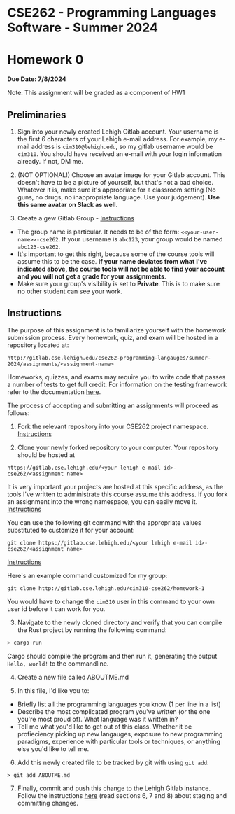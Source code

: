 # CSE262 - Programming Languages Software - Summer 2024

# Homework 0

**Due Date: 7/8/2024**

Note: This assignment will be graded as a component of HW1

## Preliminaries

1. Sign into your newly created Lehigh Gitlab account. Your username is the first 6 characters of your Lehigh e-mail address. For example, my e-mail address is `cim310@lehigh.edu`, so my gitlab username would be `cim310`. You should have received an e-mail with your login information already. If not, DM me.

2. (NOT OPTIONAL!) Choose an avatar image for your Gitlab account. This doesn't have to be a picture of yourself, but that's not a bad choice. Whatever it is, make sure it's appropriate for a classroom setting (No guns, no drugs, no inappropriate language. Use your judgement). **Use this same avatar on Slack as well**.

3. Create a gew Gitlab Group - [Instructions](https://docs.gitlab.com/ee/user/group/)
  - The group name is particular. It needs to be of the form: `<<your-user-name>>-cse262`. If your username is `abc123`, your group would be named `abc123-cse262`.
  - It's important to get this right, because some of the course tools will assume this to be the case. **If your name deviates from what I've indicated above, the course tools will not be able to find your account and you will not get a grade for your assignments**.
  - Make sure your group's visibility is set to **Private**. This is to make sure no other student can see your work.

## Instructions

The purpose of this assignment is to familiarize yourself with the homework submission process. Every homework, quiz, and exam will be hosted in a repository located at:

```
http://gitlab.cse.lehigh.edu/cse262-programming-langauges/summer-2024/assignments/<assignment-name>
```

Homeworks, quizzes, and exams may require you to write code that passes a number of tests to get full credit. For information on the testing framework refer to the documentation [here](https://docs.gitlab.com/ee/ci/).

The process of accepting and submitting an assignments will proceed as follows:

1. Fork the relevant repository into your CSE262 project namespace. [Instructions](https://docs.gitlab.com/ee/user/project/repository/forking_workflow.html)

2. Clone your newly forked repository to your computer. Your repository should be hosted at 
```
https://gitlab.cse.lehigh.edu/<your lehigh e-mail id>-cse262/<assignment name>
```
It is very important your projects are hosted at this specific address, as the tools I've written to administrate this course assume this address. If you fork an assignment into the wrong namespace, you can easily move it. [Instructions](https://docs.gitlab.com/ee/user/project/settings/#transferring-an-existing-project-into-another-namespace) 


You can use the following git command with the appropriate values substituted to customize it for your account:
```
git clone https://gitlab.cse.lehigh.edu/<your lehigh e-mail id>-cse262/<assignment name>
```
[Instructions](https://docs.gitlab.com/ee/gitlab-basics/start-using-git.html#clone-a-repository) 

Here's an example command customized for my group:

```
git clone http://gitlab.cse.lehigh.edu/cim310-cse262/homework-1
```

You would have to change the `cim310` user in this command to your own user id before it can work for you.

3. Navigate to the newly cloned directory and verify that you can compile the Rust project by running the following command:

```bash
> cargo run
```

Cargo should compile the program and then run it, generating the output `Hello, world!` to the commandline.


4. Create a new file called ABOUTME.md

5. In this file, I'd like you to:

- Briefly list all the programming languages you know (1 per line in a list)
- Describe the most complicated program you've written (or the one you're most proud of). What language was it written in?
- Tell me what you'd like to get out of this class. Whether it be profieciency picking up new langauges, exposure to new programming paradigms, experience with particular tools or techniques, or anything else you'd like to tell me. 

6. Add this newly created file to be tracked by git with using `git add`:

```
> git add ABOUTME.md
```

7. Finally, commit and push this change to the Lehigh Gitlab instance. Follow the instructions [here](https://githowto.com/staging_changes) (read sections 6, 7 and 8) about staging and committing changes.
